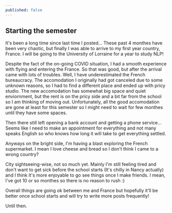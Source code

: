 ```yaml
---
published: false
---
```

## Starting the semester

It's been a long time since last time I posted... These past 4 monthes have been very chaotic, but finally I was able to arrive to my first year country, France. I will be going to the University of Lorraine for a year to study NLP! 

Despite the fact of the on-going COVID situation, I had a smooth experience with flying and entering the France. So that was good, but after the arrival came with lots of troubles. Well, I have underestimated the French bureaucracy. The accomodation I originally had got canceled due to some unknown reasons, so I had to find a different place and ended up with pricy studio. The new accomodation has somewhat big space and quiet enviornment, but the rent is on the pricy side and a bit far from the school so I am thinking of moving out. Unfortunately, all the good accomodation are gone at least for this semester so I might need to wait for few monthes until they have some spaces. 

Then there still left opening a bank account and getting a phone service... Seems like I need to make an appointment for everything and not many speaks English so who knows how long it will take to get everything settled.

Anyways on the bright side, I'm having a blast exploring the French supermarket. I mean I love cheese and bread so I don't think I came to a wrong country? 

City sightseeing-wise, not so much yet. Mainly I'm still feeling tired and don't want to get sick before the school starts (It's chilly in Nancy actually) and I think it's more enjoyable to go see things once I make friends. I mean, I've got 10 or so monthes so there is no reason to rush :) 

Overall things are going ok between me and France but hopefully it'll be better once school starts and will try to write more posts frequently!

Until then.

